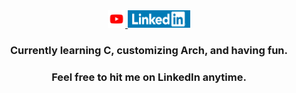 <div id="badges" align="center">
  <a href="https://www.youtube.com/channel/UCh1grW57wBTkP6vlFwSULiQ">
    <img src="youtube.png" width="28" height="28" alt="Youtube Badge"/>
  </a>
  
  <a href="https://www.linkedin.com/in/piotr-marendowski-350728262/">
    <img src="linkedin.png" width="100" height="28" alt="Linkedin Badge"/>
  </a>
</div>

<div id="header" align="center">
<h3>Currently learning C, customizing Arch, and having fun.</h3>
<h3>Feel free to hit me on LinkedIn anytime.</h3>
</div>

<!---
NiceMan1337/NiceMan1337 is a ✨ special ✨ repository because its `README.md` (this file) appears on your GitHub profile.
You can click the Preview link to take a look at your changes.
--->
